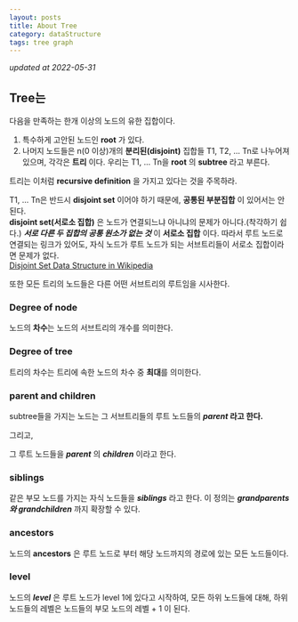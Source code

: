 ```yaml
---
layout: posts
title: About Tree
category: dataStructure
tags: tree graph
---
```


_updated at 2022-05-31_
## Tree는

다음을 만족하는 한개 이상의 노드의 유한 집합이다.

1. 특수하게 고안된 노드인 **root** 가 있다.
2. 나머지 노드들은 n(0 이상)개의 **분리된(disjoint)** 집합들 T1, T2, ... Tn로 나누어져 있으며,
   각각은 **트리** 이다. 우리는 T1, ... Tn을 **root** 의 **subtree** 라고 부른다.

트리는 이처럼 **recursive definition** 을 가지고 있다는 것을 주목하라.

T1, ... Tn은 반드시 **disjoint set** 이어야 하기 때문에, __공통된 부분집합__ 이 있어서는 안된다.  
__disjoint set(서로소 집합)__ 은 노드가 연결되느냐 아니냐의 문제가 아니다.(착각하기 쉽다.) ___서로 다른 두 집합의 공통 원소가 없는 것___ 이 __서로소 집합__ 이다. 따라서 루트 노드로 연결되는 링크가 있어도, 자식 노드가 루트 노드가 되는 서브트리들이 서로소 집합이라면 문제가 없다.  
[Disjoint Set Data Structure in Wikipedia](https://ko.wikipedia.org/wiki/%EC%84%9C%EB%A1%9C%EC%86%8C_%EC%A7%91%ED%95%A9_%EC%9E%90%EB%A3%8C_%EA%B5%AC%EC%A1%B0)

또한 모든 트리의 노드들은 다른 어떤 서브트리의 루트임을 시사한다.

### Degree of node

노드의 **차수**는 노드의 서브트리의 개수를 의미한다.

### Degree of tree

트리의 차수는 트리에 속한 노드의 차수 중 **최대**를 의미한다.

### parent and children

subtree들을 가지는 노드는 그 서브트리들의 루트 노드들의 **_parent_ 라고 한다.**

그리고,

그 루트 노드들을 **_parent_** 의 **_children_** 이라고 한다.

### siblings

같은 부모 노드를 가지는 자식 노드들을 **_siblings_** 라고 한다. 이 정의는 **_grandparents 와 grandchildren_**
까지 확장할 수 있다.

### ancestors

노드의 **ancestors** 은 루트 노드로 부터 해당 노드까지의 경로에 있는 모든 노드들이다.

### level

노드의 **_level_** 은 루트 노드가 level 1에 있다고 시작하여, 모든 하위 노드들에 대해, 하위 노드들의 레벨은 노드들의 부모 노드의 레벨 + 1 이 된다.
